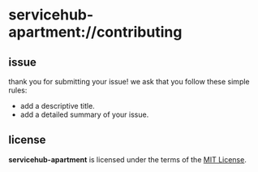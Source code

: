 # servicehub-apartment://contributing

## issue
thank you for submitting your issue! 
we ask that you follow these simple rules:
+ add a descriptive title.
+ add a detailed summary of your issue.

## license
__servicehub-apartment__ is licensed under the terms of the [MIT License](https://github.com/fredbelotte/servicehub-apartment/blob/master/LICENSE).
